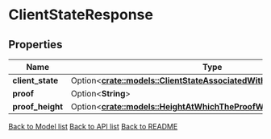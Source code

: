 # ClientStateResponse

## Properties

| Name             | Type                                                                                                                               | Description | Notes      |
| ---------------- | ---------------------------------------------------------------------------------------------------------------------------------- | ----------- | ---------- |
| **client_state** | Option<[**crate::models::ClientStateAssociatedWithTheRequestIdentifier**](client_state_associated_with_the_request_identifier.md)> |             | [optional] |
| **proof**        | Option<**String**>                                                                                                                 |             | [optional] |
| **proof_height** | Option<[**crate::models::HeightAtWhichTheProofWasRetrieved**](height_at_which_the_proof_was_retrieved.md)>                         |             | [optional] |

[Back to Model list](../README.md#documentation-for-models) [Back to API list](../README.md#documentation-for-api-endpoints) [Back to README](../README.md)
